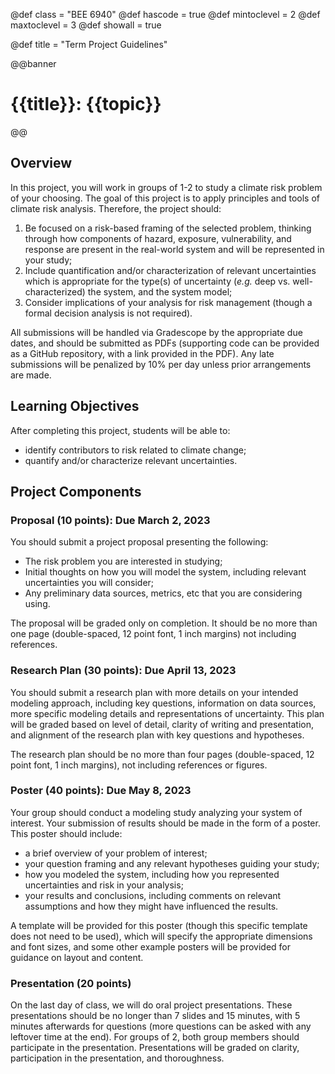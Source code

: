 @def class = "BEE 6940"
@def hascode = true
@def mintoclevel = 2
@def maxtoclevel = 3
@def showall = true

@def title = "Term Project Guidelines"

@@banner
# {{title}}: {{topic}}
@@

## Overview

In this project, you will work in groups of 1-2 to study a climate risk problem of your choosing. The goal of this project is to apply principles and tools of climate risk analysis. Therefore, the project should:

1. Be focused on a risk-based framing of the selected problem, thinking through how components of hazard, exposure, vulnerability, and response are present in the real-world system and will be represented in your study;
2. Include quantification and/or characterization of relevant uncertainties which is appropriate for the type(s) of uncertainty (*e.g.* deep vs. well-characterized) the system, and the system model;
3. Consider implications of your analysis for risk management (though a formal decision analysis is not required).

All submissions will be handled via Gradescope by the appropriate due dates, and should be submitted as PDFs (supporting code can be provided as a GitHub repository, with a link provided in the PDF). Any late submissions will be penalized by 10% per day unless prior arrangements are made.

## Learning Objectives

After completing this project, students will be able to:

* identify contributors to risk related to climate change;
* quantify and/or characterize relevant uncertainties.

## Project Components

### Proposal (10 points): Due March 2, 2023

You should submit a project proposal presenting the following:

* The risk problem you are interested in studying;
* Initial thoughts on how you will model the system, including relevant uncertainties you will consider;
* Any preliminary data sources, metrics, etc that you are considering using.

The proposal will be graded only on completion. It should be no more than one page (double-spaced, 12 point font, 1 inch margins) not including references. 

### Research Plan (30 points): Due April 13, 2023

You should submit a research plan with more details on your intended modeling approach, including key questions, information on data sources, more specific modeling details and representations of uncertainty. This plan will be graded based on level of detail, clarity of writing and presentation, and alignment of the research plan with key questions and hypotheses. 

The research plan should be no more than four pages (double-spaced, 12 point font, 1 inch margins), not including references or figures.

### Poster (40 points): Due May 8, 2023

Your group should conduct a modeling study analyzing your system of interest. Your submission of results should be made in the form of a poster. This poster should include:

- a brief overview of your problem of interest;
- your question framing and any relevant hypotheses guiding your study;
- how you modeled the system, including how you represented uncertainties and risk in your analysis;
- your results and conclusions, including comments on relevant assumptions and how they might have influenced the results.

A template will be provided for this poster (though this specific template does not need to be used), which will specify the appropriate dimensions and font sizes, and some other example posters will be provided for guidance on layout and content.

### Presentation (20 points)

On the last day of class, we will do oral project presentations. These presentations should be no longer than 7 slides and 15 minutes, with 5 minutes afterwards for questions (more questions can be asked with any leftover time at the end). For groups of 2, both group members should participate in the presentation. Presentations will be graded on clarity, participation in the presentation, and thoroughness.